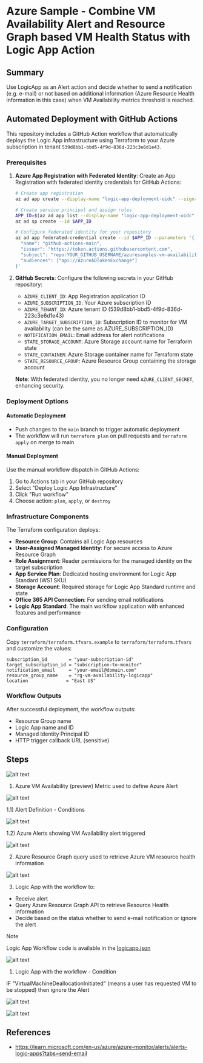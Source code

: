 # Azure Sample - Combine VM Availability Alert and Resource Graph based VM Health Status with Logic App Action

## Summary

Use LogicApp as an Alert action and decide whether to send a notification (e.g. e-mail) or not based on additional information (Azure Resource Health information in this case) when VM Availability metrics threshold is reached.

## Automated Deployment with GitHub Actions

This repository includes a GitHub Action workflow that automatically deploys the Logic App infrastructure using Terraform to your Azure subscription in tenant `539d8bb1-bbd5-4f9d-836d-223c3e6d1e43`.

### Prerequisites

1. **Azure App Registration with Federated Identity**: Create an App Registration with federated identity credentials for GitHub Actions:
   ```bash
   # Create app registration
   az ad app create --display-name "logic-app-deployment-oidc" --sign-in-audience AzureADMyOrg
   
   # Create service principal and assign roles
   APP_ID=$(az ad app list --display-name "logic-app-deployment-oidc" --query "[0].appId" -o tsv)
   az ad sp create --id $APP_ID
   
   # Configure federated identity for your repository
   az ad app federated-credential create --id $APP_ID --parameters '{
     "name": "github-actions-main",
     "issuer": "https://token.actions.githubusercontent.com",
     "subject": "repo:YOUR_GITHUB_USERNAME/azuresamples-vm-availability-logicapp:ref:refs/heads/main",
     "audiences": ["api://AzureADTokenExchange"]
   }'
   ```

2. **GitHub Secrets**: Configure the following secrets in your GitHub repository:
   - `AZURE_CLIENT_ID`: App Registration application ID
   - `AZURE_SUBSCRIPTION_ID`: Your Azure subscription ID
   - `AZURE_TENANT_ID`: Azure tenant ID (539d8bb1-bbd5-4f9d-836d-223c3e6d1e43)
   - `AZURE_TARGET_SUBSCRIPTION_ID`: Subscription ID to monitor for VM availability (can be the same as AZURE_SUBSCRIPTION_ID)
   - `NOTIFICATION_EMAIL`: Email address for alert notifications
   - `STATE_STORAGE_ACCOUNT`: Azure Storage account name for Terraform state
   - `STATE_CONTAINER`: Azure Storage container name for Terraform state
   - `STATE_RESOURCE_GROUP`: Azure Resource Group containing the storage account

   **Note**: With federated identity, you no longer need `AZURE_CLIENT_SECRET`, enhancing security.

### Deployment Options

#### Automatic Deployment
- Push changes to the `main` branch to trigger automatic deployment
- The workflow will run `terraform plan` on pull requests and `terraform apply` on merge to main

#### Manual Deployment
Use the manual workflow dispatch in GitHub Actions:
1. Go to Actions tab in your GitHub repository
2. Select "Deploy Logic App Infrastructure"
3. Click "Run workflow"
4. Choose action: `plan`, `apply`, or `destroy`

### Infrastructure Components

The Terraform configuration deploys:
- **Resource Group**: Contains all Logic App resources
- **User-Assigned Managed Identity**: For secure access to Azure Resource Graph
- **Role Assignment**: Reader permissions for the managed identity on the target subscription
- **App Service Plan**: Dedicated hosting environment for Logic App Standard (WS1 SKU)
- **Storage Account**: Required storage for Logic App Standard runtime and state
- **Office 365 API Connection**: For sending email notifications
- **Logic App Standard**: The main workflow application with enhanced features and performance

### Configuration

Copy `terraform/terraform.tfvars.example` to `terraform/terraform.tfvars` and customize the values:

```hcl
subscription_id        = "your-subscription-id"
target_subscription_id = "subscription-to-monitor"
notification_email     = "your-email@domain.com"
resource_group_name    = "rg-vm-availability-logicapp"
location              = "East US"
```

### Workflow Outputs

After successful deployment, the workflow outputs:
- Resource Group name
- Logic App name and ID
- Managed Identity Principal ID
- HTTP trigger callback URL (sensitive)

## Steps


![alt text](image.png)

1) Azure VM Availability (preview) Metric used to define Azure Alert

![alt text](image-4.png)

1.1) Alert Definition - Conditions

![alt text](image-5.png)

1.2) Azure Alerts showing VM Availability alert triggered


![alt text](image-1.png)


2) Azure Resource Graph query used to retrieve Azure VM resource health information

![alt text](image-6.png)

3) Logic App with the workflow to:
   
- Receive alert
- Query Azure Resource Graph API to retrieve Resource Health information
- Decide based on the status whether to send e-mail notification or ignore the alert

> [!NOTE]
> Logic App Workflow code is available in the [logicapp.json](logicapp.json)

![alt text](image-2.png)

1) Logic App with the workflow - Condition 

IF "VirtualMachineDeallocationInitiated" (means a user has requested VM to be stopped) then ignore the Alert

![alt text](image-3.png)

![alt text](image-7.png)

## References

- https://learn.microsoft.com/en-us/azure/azure-monitor/alerts/alerts-logic-apps?tabs=send-email